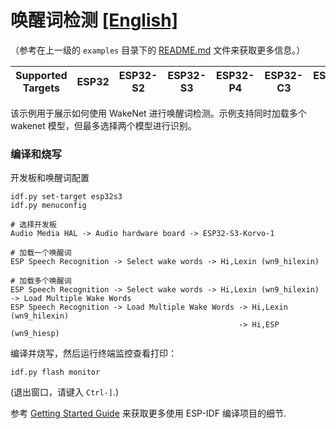 # 唤醒词检测 [[English]](./README.md)

（参考在上一级的 `examples` 目录下的 [README.md](../README.md) 文件来获取更多信息。）

| Supported Targets | ESP32    | ESP32-S2 | ESP32-S3 | ESP32-P4 | ESP32-C3 | ESP32-C5 | ESP32-C6 | 
| ----------------- | -------- | -------- | -------- | -------- | -------- | -------- | -------- |

该示例用于展示如何使用 WakeNet 进行唤醒词检测。示例支持同时加载多个 wakenet 模型，但最多选择两个模型进行识别。

### 编译和烧写

开发板和唤醒词配置

```
idf.py set-target esp32s3
idf.py menuconfig

# 选择开发板
Audio Media HAL -> Audio hardware board -> ESP32-S3-Korvo-1

# 加载一个唤醒词
ESP Speech Recognition -> Select wake words -> Hi,Lexin (wn9_hilexin)

# 加载多个唤醒词
ESP Speech Recognition -> Select wake words -> Hi,Lexin (wn9_hilexin) -> Load Multiple Wake Words
ESP Speech Recognition -> Load Multiple Wake Words -> Hi,Lexin (wn9_hilexin)
                                                   -> Hi,ESP (wn9_hiesp)
```        


编译并烧写，然后运行终端监控查看打印：

```
idf.py flash monitor
```

(退出窗口，请键入 ``Ctrl-]``.)

参考 [Getting Started Guide](https://docs.espressif.com/projects/esp-idf/en/stable/get-started-cmake/index.html) 来获取更多使用 ESP-IDF 编译项目的细节.
